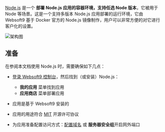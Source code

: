 [Node.js](https://hub.docker.com/_/node) 是一个 **部署 Node.js 应用的容器环境，支持任选 Node 版本**，它被用于 Node  等场景。这是一个支持多版本 Node.js 应用部署的运行环境，它由 Websoft9 基于 Docker 官方的 Node.js 镜像制作，用户可以非常方便的对它进行客户化的设置。


![架构图](https://libs.websoft9.com/Websoft9/DocsPicture/zh/nodejs/nodejs-gui-websoft9.png)


## 准备

在参阅本文档使用 Node.js 时，需要确保如下几点：

- [登录 Websoft9 控制台](./login-console)，然后找到（或安装）Node.js：
  - **我的应用** 菜单找到应用 
  - **应用商店** 菜单部署应用

- 应用是基于 Websoft9 安装的


- 应用的用途符合 [MIT](https://opensource.org/licenses/MIT) 开源许可协议


- 为应用准备配置访问方式：[配置域名](./domain-set) 或 **服务器安全组**开启网外端口